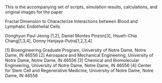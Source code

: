 This is the accompanying set of scripts, simulation results, calculations, and original images for the paper 

Fractal Dimension to Characterize Interactions between Blood and Lymphatic Endothelial Cells

Donghyun Paul Jeong [1,2], Daniel Montes Pinzon[3], Hsueh-Chia Chang[1,3,4], Donny Hanjaya-Putra[1,2,3,4]

[1] Bioengineering Graduate Program, University of Notre Dame, Notre Dame, IN 46556
[2] Aerospace and Mechanical Engineering, University of Notre Dame, Notre Dame, IN 46556
[3] Chemical and Biomolecular Engineering, University of Notre Dame, Notre Dame, IN 46556
[4] Center for Stem Cell and Regenerative Medicine, University of Notre Dame, Notre Dame, IN 46556

